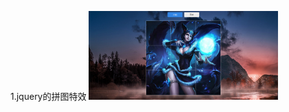 1.jquery的拼图特效
<img src="https://raw.githubusercontent.com/FioraLove/Images/master/D%3A%5Cdata%5Cimages20191207111127.png" style="width:60%">
